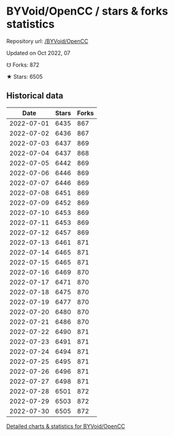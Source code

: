 # BYVoid/OpenCC / stars & forks statistics

Repository url: [/BYVoid/OpenCC](https://github.com/BYVoid/OpenCC)

Updated on Oct 2022, 07

☋ Forks: 872

★ Stars: 6505

## Historical data
| Date | Stars | Forks |
|------|-------|-------|
| 2022-07-01 | 6435 | 867 | 
| 2022-07-02 | 6436 | 867 | 
| 2022-07-03 | 6437 | 869 | 
| 2022-07-04 | 6437 | 868 | 
| 2022-07-05 | 6442 | 869 | 
| 2022-07-06 | 6446 | 869 | 
| 2022-07-07 | 6446 | 869 | 
| 2022-07-08 | 6451 | 869 | 
| 2022-07-09 | 6452 | 869 | 
| 2022-07-10 | 6453 | 869 | 
| 2022-07-11 | 6453 | 869 | 
| 2022-07-12 | 6457 | 869 | 
| 2022-07-13 | 6461 | 871 | 
| 2022-07-14 | 6465 | 871 | 
| 2022-07-15 | 6465 | 871 | 
| 2022-07-16 | 6469 | 870 | 
| 2022-07-17 | 6471 | 870 | 
| 2022-07-18 | 6475 | 870 | 
| 2022-07-19 | 6477 | 870 | 
| 2022-07-20 | 6480 | 870 | 
| 2022-07-21 | 6486 | 870 | 
| 2022-07-22 | 6490 | 871 | 
| 2022-07-23 | 6491 | 871 | 
| 2022-07-24 | 6494 | 871 | 
| 2022-07-25 | 6495 | 871 | 
| 2022-07-26 | 6496 | 871 | 
| 2022-07-27 | 6498 | 871 | 
| 2022-07-28 | 6501 | 872 | 
| 2022-07-29 | 6503 | 872 | 
| 2022-07-30 | 6505 | 872 | 


[Detailed charts & statistics for BYVoid/OpenCC](https://reviewgithub.com/rep/BYVoid/OpenCC)

